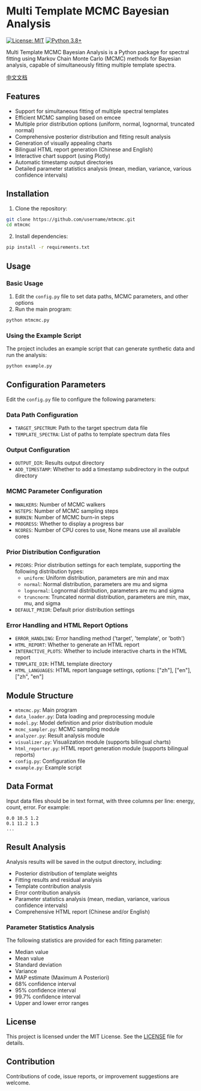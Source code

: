 # Multi Template MCMC Bayesian Analysis

[![License: MIT](https://img.shields.io/badge/License-MIT-yellow.svg)](https://opensource.org/licenses/MIT)
[![Python 3.8+](https://img.shields.io/badge/python-3.8+-blue.svg)](https://www.python.org/downloads/)

Multi Template MCMC Bayesian Analysis is a Python package for spectral fitting using Markov Chain Monte Carlo (MCMC) methods for Bayesian analysis, capable of simultaneously fitting multiple template spectra.

[中文文档](README.md)

## Features

- Support for simultaneous fitting of multiple spectral templates
- Efficient MCMC sampling based on emcee
- Multiple prior distribution options (uniform, normal, lognormal, truncated normal)
- Comprehensive posterior distribution and fitting result analysis
- Generation of visually appealing charts
- Bilingual HTML report generation (Chinese and English)
- Interactive chart support (using Plotly)
- Automatic timestamp output directories
- Detailed parameter statistics analysis (mean, median, variance, various confidence intervals)

## Installation

1. Clone the repository:

```bash
git clone https://github.com/username/mtmcmc.git
cd mtmcmc
```

2. Install dependencies:

```bash
pip install -r requirements.txt
```

## Usage

### Basic Usage

1. Edit the `config.py` file to set data paths, MCMC parameters, and other options
2. Run the main program:

```bash
python mtmcmc.py
```

### Using the Example Script

The project includes an example script that can generate synthetic data and run the analysis:

```bash
python example.py
```

## Configuration Parameters

Edit the `config.py` file to configure the following parameters:

### Data Path Configuration
- `TARGET_SPECTRUM`: Path to the target spectrum data file
- `TEMPLATE_SPECTRA`: List of paths to template spectrum data files

### Output Configuration
- `OUTPUT_DIR`: Results output directory
- `ADD_TIMESTAMP`: Whether to add a timestamp subdirectory in the output directory

### MCMC Parameter Configuration
- `NWALKERS`: Number of MCMC walkers
- `NSTEPS`: Number of MCMC sampling steps
- `BURNIN`: Number of MCMC burn-in steps
- `PROGRESS`: Whether to display a progress bar
- `NCORES`: Number of CPU cores to use, None means use all available cores

### Prior Distribution Configuration
- `PRIORS`: Prior distribution settings for each template, supporting the following distribution types:
  - `uniform`: Uniform distribution, parameters are min and max
  - `normal`: Normal distribution, parameters are mu and sigma
  - `lognormal`: Lognormal distribution, parameters are mu and sigma
  - `truncnorm`: Truncated normal distribution, parameters are min, max, mu, and sigma
- `DEFAULT_PRIOR`: Default prior distribution settings

### Error Handling and HTML Report Options
- `ERROR_HANDLING`: Error handling method ('target', 'template', or 'both')
- `HTML_REPORT`: Whether to generate an HTML report
- `INTERACTIVE_PLOTS`: Whether to include interactive charts in the HTML report
- `TEMPLATE_DIR`: HTML template directory
- `HTML_LANGUAGES`: HTML report language settings, options: ["zh"], ["en"], ["zh", "en"]

## Module Structure

- `mtmcmc.py`: Main program
- `data_loader.py`: Data loading and preprocessing module
- `model.py`: Model definition and prior distribution module
- `mcmc_sampler.py`: MCMC sampling module
- `analyzer.py`: Result analysis module
- `visualizer.py`: Visualization module (supports bilingual charts)
- `html_reporter.py`: HTML report generation module (supports bilingual reports)
- `config.py`: Configuration file
- `example.py`: Example script

## Data Format

Input data files should be in text format, with three columns per line: energy, count, error. For example:

```
0.0 10.5 1.2
0.1 11.2 1.3
...
```

## Result Analysis

Analysis results will be saved in the output directory, including:

- Posterior distribution of template weights
- Fitting results and residual analysis
- Template contribution analysis
- Error contribution analysis
- Parameter statistics analysis (mean, median, variance, various confidence intervals)
- Comprehensive HTML report (Chinese and/or English)

### Parameter Statistics Analysis

The following statistics are provided for each fitting parameter:
- Median value
- Mean value
- Standard deviation
- Variance
- MAP estimate (Maximum A Posteriori)
- 68% confidence interval
- 95% confidence interval
- 99.7% confidence interval
- Upper and lower error ranges

## License

This project is licensed under the MIT License. See the [LICENSE](LICENSE) file for details.

## Contribution

Contributions of code, issue reports, or improvement suggestions are welcome. 